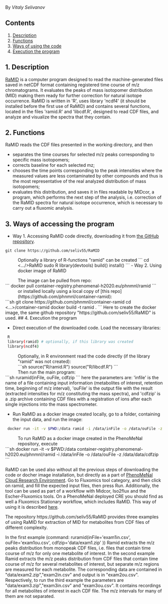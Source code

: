 By *Vitaly Selivanov*
<a name="contents"></a>
## Contents

1. [Description](#1)
2. [Functions](#2)
3. [Ways of using the code](#3)
4. [Execution the program](#4)

<a name="1"></a>
## 1. Description
<p> <a href=https://github.com/seliv55/RaMID>RaMID</a> is a computer program designed to read the machine-generated files saved in netCDF format containing registered time course of m/z chromatograms. It evaluates the peaks of mass isotopomer distribution (MID) making them ready for further correction for natural isotope occurrence.
RaMID is written in 'R', uses library 'ncdf4' (it should be installed before the first use of RaMID)  and contains several functions, located in the files 'ramid.R' and 'libcdf.R', designed to read CDF files, and analyze and visualize the spectra that they contain.</p>

<a name="2"></a>
## 2. Functions

RaMID reads the CDF files presented in the working directory, and then
- separates the time courses for selected m/z peaks corresponding to specific mass isotopomers;
- corrects baseline for each selected mz;
- chooses the time points corresponding to the peak intensities where the measured values are less contaminated by other compounds and thus is the most representative of the real analyzed distribution of mass isotopomers;
- evaluates this distribution, and saves it in files readable by MIDcor, a program, which performs the next step of the analysis, i.e. correction of the RaMID spectra for natural isotope occurrence, which is necessary to carry out a fluxomic analysis.

<a name="3"></a>
## 3. Ways of accessing the program
- Way 1. Accessing RaMID code directly, downloading it from [the GitHub repository](https://github.com/seliv55/RaMID).
```
git clone https://github.com/seliv55/RaMID
```
<dd> Optionally a library of R-functions "ramid" can be created
```
 cd <.../>RaMID
 sudo R
 library(devtools)
 build()
 install()
```
- Way 2. Using docker image of RaMID
<p><dd>The image can be pulled from repo:</dd>
```
 docker pull container-registry.phenomenal-h2020.eu/phnmnl/ramid
```
<dd>or installed locally using a local copy of [this repo](https://github.com/phnmnl/container-ramid):</dd>
```sh
 git clone https://github.com/phnmnl/container-ramid
 cd <...>/container-ramid
 docker build -t ramid .
```
Here to create the docker image, the same github repository "https://github.com/seliv55/RaMID" is used.
<a name="4"></a>
## 4. Execution the program

- Direct execution of the downloaded code.
 Load the necessary libraries:
```sh
 R
 library(ramid) # optionally, if this library was created
 library(ncdf4)
```
<dd>Optionally, in R environment read the code directly (if the library "ramid" was not created):<dd>
```sh
 source("R/ramid.R")
 source("R/libcdf.R")
```
<dd> Then run the main program:</dd>
```sh
 ruramid(inFile, ouFile, cdfzip 
```
here the parameters are: 'infile' is the name of a file containing input information (metabolites of interest, retention time, beginning of m/z interval), 'ouFile' is the output file with the result (extracted intensities for m/z constituting the mass spectra), and 'cdfzip' is a .zip archive containing CDF files with a registration of ions after each single injections into the mass spectrometer. </p><p>

- Run RaMID as a docker image created locally, go to a folder, containing the input data, and run the image:
```sh
 docker run -it -v $PWD:/data ramid -i /data/inFile -o /data/ouFile -z /data/data/cdfzip
```
<dd>To run RaMID as a docker image created in the PhenoMeNal repository, execute</dd>
```sh
docker run -it -v $PWD:/data container-registry.phenomenal-h2020.eu/phnmnl/ramid -i /data/inFile -o /data/ouFile -z /data/data/cdfzip
```

</p><p>
RaMID can be used also without all the previous steps of downloading the code or docher image installation, but directly as a part of <a href=https://public.phenomenal-h2020.eu/>PhenoMeNal Cloud Research Environment</a>. Go to Fluxomics tool category, and then click on ramid, and fill the expected input files, then press Run. Additionally, the tool can be used as part of a workflow with Midcor, Iso2flux and the Escher-Fluxomics tools. On a PhenoMeNal deployed CRE you should find as well a Fluxomics Stationary workflow, which includes RaMID. This way of using it is described <a href=https://github.com/phnmnl/phenomenal-h2020/wiki/fluxomics-workflow>here</a>.</p>

<p>The repository https://github.com/seliv55/RaMID provides three examples of using RaMID for extraction of MID for metabolites from CDF files of different complexity. 

In the first example (command: ruramid(inFile='exam1in.csv', ouFile='exam1ou.csv', cdfzip='data/exam1.zip' )) Ramid extracts the m/z peaks distribution from monopeak CDF files, i.e. files that contain time course of m/z for only one metabolite of interest.
In the second example Ramid extracts the m/z peaks distribution from CDF files that contain time course of m/z for several metabolites of interest, but separate m/z regions are measured for each metabolite. The corresponding data are contained in "data/exam2.zip","exam2in.csv" and output is in "exam2ou.csv". Respectively, to run the third example the parameters are "data/exam3.zip","exam3in.csv" and "exam3ou.csv". It contains recordings for all metabolites of interest in each CDF file. The m/z intervals for many of them are not separated.</p>


